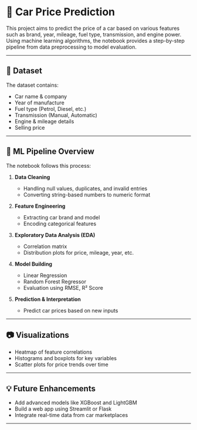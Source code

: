 # 🚗 Car Price Prediction 

This project aims to predict the price of a car based on various features such as brand, year, mileage, fuel type, transmission, and engine power. Using machine learning algorithms, the notebook provides a step-by-step pipeline from data preprocessing to model evaluation.

---

## 📁 Dataset

The dataset contains:
- Car name & company
- Year of manufacture
- Fuel type (Petrol, Diesel, etc.)
- Transmission (Manual, Automatic)
- Engine & mileage details
- Selling price

---

## 🧠 ML Pipeline Overview

The notebook follows this process:

1. **Data Cleaning**
   - Handling null values, duplicates, and invalid entries
   - Converting string-based numbers to numeric format

2. **Feature Engineering**
   - Extracting car brand and model
   - Encoding categorical features

3. **Exploratory Data Analysis (EDA)**
   - Correlation matrix
   - Distribution plots for price, mileage, year, etc.

4. **Model Building**
   - Linear Regression
   - Random Forest Regressor
   - Evaluation using RMSE, R² Score

5. **Prediction & Interpretation**
   - Predict car prices based on new inputs

---

## 📷 Visualizations

- Heatmap of feature correlations
- Histograms and boxplots for key variables
- Scatter plots for price trends over time

---

## 💡 Future Enhancements

- Add advanced models like XGBoost and LightGBM
- Build a web app using Streamlit or Flask
- Integrate real-time data from car marketplaces

---
